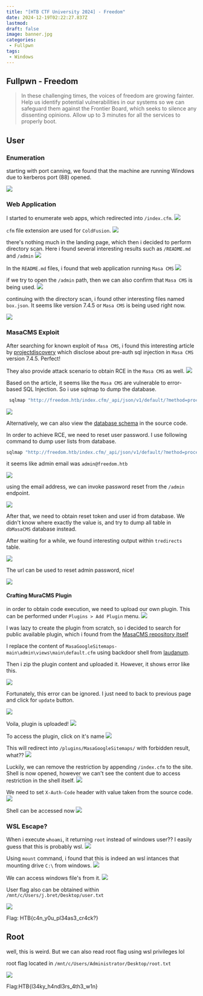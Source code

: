 ```yaml
---
title: "[HTB CTF University 2024] - Freedom"
date: 2024-12-19T02:22:27.837Z
lastmod: 
draft: false
image: banner.jpg
categories:
 - Fullpwn
tags:
 - Windows
---
```


## Fullpwn - Freedom

> In these challenging times, the voices of freedom are growing fainter. Help us identify potential vulnerabilities in our systems so we can safeguard them against the Frontier Board, which seeks to silence any dissenting opinions. Allow up to 3 minutes for all the services to properly boot.

## User

### Enumeration

starting with port canning, we found that the machine are running Windows due to kerberos port (88) opened.

![](image.png)

### Web Application

I started to enumerate web apps, which redirected into `/index.cfm`.
![](image-23.png)

`cfm` file extension are used for `ColdFusion`.
![](image-24.png)

there's nothing much in the landing page, which then i decided to perform directory scan. Here i found several interesting results such as `/README.md` and `/admin`
![](image-1.png)

In the `README.md` files, i found that web application running `Masa CMS`
![](image-3.png)

if we try to open the `/admin` path, then we can also confirm that `Masa CMS` is being used.
![](image-2.png)

continuing with the directory scan, i found other interesting files named `box.json`. It seems like version 7.4.5 or `Masa CMS` is being used right now.

![](image-4.png)

### MasaCMS Exploit

After searching for known exploit of `Masa CMS`, i found this interesting article by [projectdiscovery](https://projectdiscovery.io/blog/hacking-apple-with-sql-injection) which disclose about pre-auth sql injection in `Masa CMS` version 7.4.5. Perfect!

They also provide attack scenario to obtain RCE in the `Masa CMS` as well.
![](image-5.png)

Based on the article, it seems like the `Masa CMS` are vulnerable to error-based SQL Injection. So i use sqlmap to dump the database.

```bash
 sqlmap "http://freedom.htb/index.cfm/_api/json/v1/default/?method=processAsyncObject&object=displayregion&contenthistid=x&previewID=x" -p contenthistid --level 5 --risk 3 --technique=E --prefix="%5c'" --batch
```
![](image-25.png)

Alternatively, we can also view the [database schema](https://github.com/MasaCMS/MasaCMS/blob/main/core/setup/db/mysql.sql) in the source code.

In order to achieve RCE, we need to reset user password. I use following command to dump user lists from database.

```bash
sqlmap "http://freedom.htb/index.cfm/_api/json/v1/default/?method=processAsyncObject&object=displayregion&contenthistid=x&previewID=x" -p contenthistid --level 5 --risk 3 --technique=E --prefix="x%5c'" --batch --dump -D dbMasaCMS -T tusers
```

it seems like admin email was `admin@freedom.htb`

![](image-6.png)

using the email address, we can invoke password reset from the `/admin` endpoint.

![](image-7.png)

After that, we need to obtain reset token and user id from database. We didn't know where exactly the value is, and try to dump all table in `dbMasaCMS` database instead.

After waiting for a while, we found interesting output within `tredirects` table.

![](image-8.png)

The url can be used to reset admin password, nice!

![](image-9.png)

#### Crafting MuraCMS Plugin

in order to obtain code execution, we need to upload our own plugin. This can be performed under `Plugins > Add Plugin` menu.
![](image-10.png)

I was lazy to create the plugin from scratch, so i decided to search for public available plugin, which i found from the [MasaCMS repository itself](https://github.com/MasaCMS/MasaGoogleSitemaps)

I replace the content of `MasaGoogleSitemaps-main\admin\views\main\default.cfm` using backdoor shell from [laudanum](https://github.com/jbarcia/Web-Shells/blob/master/laudanum/cfm/shell.cfm).

Then i zip the plugin content and uploaded it. However, it shows error like this.

![](image-11.png)

Fortunately, this error can be ignored. I just need to back to previous page and click for `update` button.

![](image-12.png)

Voila, plugin is uploaded!
![](image-13.png)

To access the plugin, click on it's name
![](image-14.png)

This will redirect into `/plugins/MasaGoogleSitemaps/` with forbidden result, what??
![](image-15.png)

Luckily, we can remove the restriction by appending `/index.cfm` to the site. Shell is now opened, however we can't see the content due to access restriction in the shell itself.
![](image-16.png)

We need to set `X-Auth-Code` header with value taken from the source code.
![](image-17.png)

Shell can be accessed now
![](image-26.png)

### WSL Escape?

When i execute `whoami`, it returning `root` instead of windows user??
I easily guess that this is probably wsl. 
![](image-18.png)

Using `mount` command, i found that this is indeed an wsl intances that mounting drive `C:\` from windows.
![](image-19.png)

We can access windows file's from it.
![](image-20.png)

User flag also can be obtained within `/mnt/c/Users/j.bret/Desktop/user.txt`

![](image-21.png)

Flag: HTB{c4n_y0u_pl34as3_cr4ck?}

## Root
well, this is weird. But we can also read root flag using wsl privileges lol

root flag located in `/mnt/c/Users/Administrator/Desktop/root.txt`

![](image-22.png)

Flag:HTB{l34ky_h4ndl3rs_4th3_w1n}